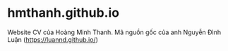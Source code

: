 # hmthanh.github.io
Website CV của Hoàng Minh Thanh.
Mã nguồn gốc của anh Nguyễn Đình Luận (https://luannd.github.io/)
